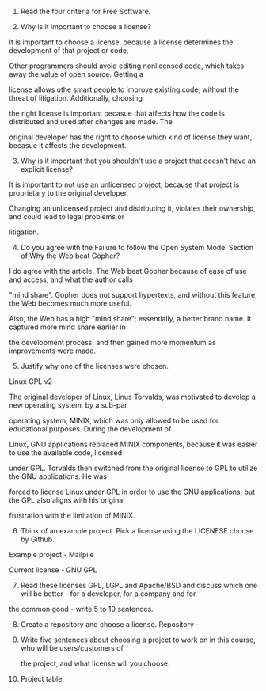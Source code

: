 1. Read the four criteria for Free Software.



2. Why is it important to choose a license?

 It is important to choose a license, because a license determines the development of that project or code. 

 Other programmers should avoid editing nonlicensed code, which takes away the value of open source. Getting a 

 license allows othe smart people to improve existing code, without the threat of litigation. Additionally, choosing 

 the right license is important becasue that affects how the code is distributed and used after changes are made. The 
 
 original developer has the right to choose which kind of license they want, becasue it affects the development.


3. Why is it important that you shouldn't use a project that doesn't have an explicit license?

  It is important to not use an unlicensed project, because that project is proprietary to the original developer.

  Changing an unlicensed project and distributing it, violates their ownership, and could lead to legal problems or 

  litigation. 


4. Do you agree with the Failure to follow the Open System Model Section of Why the Web beat Gopher?

 I do agree with the article. The Web beat Gopher because of ease of use and access, and what the author calls 

 "mind share". Gopher does not support hypertexts, and without this feature, the Web becomes much more useful. 

 Also, the Web has a high "mind share"; essentially, a better brand name. It captured more mind share earlier in 

 the development process, and then gained more momentum as improvements were made.


5. Justify why one of the licenses were chosen.

 Linux GPL v2

 The original developer of Linux, Linus Torvalds, was motivated to develop a new operating system, by a sub-par 
 
 operating system, MINIX, which was only allowed to be used for educational purposes. During the development of 
 
 Linux, GNU applications replaced MINIX components, because it was easier to use the available code, licensed 
 
 under GPL. Torvalds then switched from the original license to GPL to utilize the GNU applications. He was 
 
 forced to license Linux under GPL in order to use the GNU applications, but the GPL also aligns with his original 
 
 frustration with the limitation of MINIX.


6. Think of an example project. Pick a license using the LICENESE choose by Github.

 Example project - Mailpile
 
 Current license - GNU GPL
 

7. Read these licenses GPL, LGPL and Apache/BSD and discuss which one will be better - for a developer, for a company and for 

 the common good - write 5 to 10 sentences.


8. Create a repository and choose a license. 
 Repository - 

9. Write five sentences about choosing a project to work on in this course, who will be users/customers of 

   the project, and what license will you choose.
  
  
 
10. Project table:
